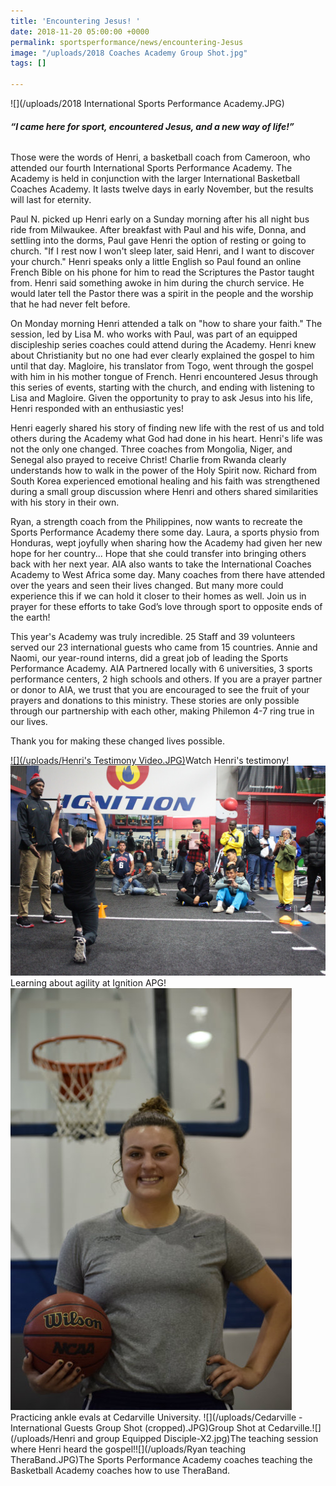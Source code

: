 ```yaml
---
title: 'Encountering Jesus! '
date: 2018-11-20 05:00:00 +0000
permalink: sportsperformance/news/encountering-Jesus
image: "/uploads/2018 Coaches Academy Group Shot.jpg"
tags: []

---
```

![](/uploads/2018 International Sports Performance Academy.JPG)

###### **“I came here for sport, encountered Jesus, and a new way of life!”**

Those were the words of Henri, a basketball coach from Cameroon, who attended our fourth International Sports Performance Academy. The Academy is held in conjunction with the larger International Basketball Coaches Academy. It lasts twelve days in early November, but the results will last for eternity.

Paul N. picked up Henri early on a Sunday morning after his all night bus ride from Milwaukee. After breakfast with Paul and his wife, Donna, and settling into the dorms, Paul gave Henri the option of resting or going to church. "If I rest now I won't sleep later, said Henri, and I want to discover your church." Henri speaks only a little English so Paul found an online French Bible on his phone for him to read the Scriptures the Pastor taught from. Henri said something awoke in him during the church service. He would later tell the Pastor there was a spirit in the people and the worship that he had never felt before.

On Monday morning Henri attended a talk on "how to share your faith." The session, led by Lisa M. who works with Paul, was part of an equipped discipleship series coaches could attend during the Academy. Henri knew about Christianity but no one had ever clearly explained the gospel to him until that day. Magloire, his translator from Togo, went through the gospel with him in his mother tongue of French. Henri encountered Jesus through this series of events, starting with the church, and ending with listening to Lisa and Magloire. Given the opportunity to pray to ask Jesus into his life, Henri responded with an enthusiastic yes!

Henri eagerly shared his story of finding new life with the rest of us and told others during the Academy what God had done in his heart. Henri's life was not the only one changed. Three coaches from Mongolia, Niger, and Senegal also prayed to receive Christ! Charlie from Rwanda clearly understands how to walk in the power of the Holy Spirit now. Richard from South Korea experienced emotional healing and his faith was strengthened during a small group discussion where Henri and others shared similarities with his story in their own.

Ryan, a strength coach from the Philippines, now wants to recreate the Sports Performance Academy there some day. Laura, a sports physio from Honduras, wept joyfully when sharing how the Academy had given her new hope for her country... Hope that she could transfer into bringing others back with her next year. AIA also wants to take the International Coaches Academy to West Africa some day. Many coaches from there have attended over the years and seen their lives changed. But many more could experience this if we can hold it closer to their homes as well. Join us in prayer for these efforts to take God’s love through sport to opposite ends of the earth!

This year's Academy was truly incredible. 25 Staff and 39 volunteers served our 23 international guests who came from 15 countries. Annie and Naomi, our year-round interns, did a great job of leading the Sports Performance Academy. AIA Partnered locally with 6 universities, 3 sports performance centers, 2 high schools and others. If you are a prayer partner or donor to AIA, we trust that you are encouraged to see the fruit of your prayers and donations to this ministry. These stories are only possible through our partnership with each other, making Philemon 4-7 ring true in our lives.

Thank you for making these changed lives possible.

[![](/uploads/Henri's Testimony Video.JPG)](https://www.youtube.com/watch?v=AeozOZ1gOEY)Watch Henri's testimony!![](/uploads/Ignition-14-XL.jpg)Learning about agility at Ignition APG! ![](/uploads/Naomi.JPG)Practicing ankle evals at Cedarville University. ![](/uploads/Cedarville - International Guests Group Shot (cropped).JPG)Group Shot at Cedarville.![](/uploads/Henri and group Equipped Disciple-X2.jpg)The teaching session where Henri heard the gospel!![](/uploads/Ryan teaching TheraBand.JPG)The Sports Performance Academy coaches teaching the Basketball Academy coaches how to use TheraBand.
